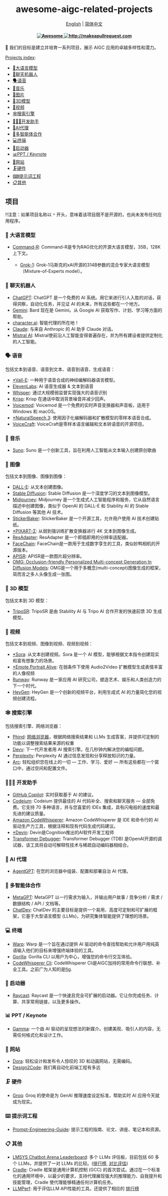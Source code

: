 <div align="center">
  <h1 align="center">awesome-aigc-related-projects</h1>
  <p>
      <a href="https://github.com/InfiniteAICreations/awesome-aigc-related-projects">English</a> | <a href="https://github.com/InfiniteAICreations/awesome-aigc-related-projects/blob/main/README.zh_CN.md">简体中文</a>
  </p>

  <h4 align="center">
    <a href="https://awesome.re">
      <img src="https://awesome.re/badge.svg" alt="Awesome" />
    </a>
    <a href="http://makeapullrequest.com">
      <img src="https://img.shields.io/badge/PRs-welcome-brightgreen.svg?style=flat-square" alt="http://makeapullrequest.com" />
    </a>
  </h4>
</div>

🤖 我们的目标是建立并培育一系列项目，展示 AIGC 应用的卓越多样性和潜力。

[Projects index](https://github.com/InfiniteAICreations/awesome-aigc-related-projects#projects):
- [🦄大语言模型](https://github.com/InfiniteAICreations/awesome-aigc-related-projects/blob/main/README.zh_CN.md#-%E5%A4%A7%E8%AF%AD%E8%A8%80%E6%A8%A1%E5%9E%8B)
- [💬聊天机器人](https://github.com/InfiniteAICreations/awesome-aigc-related-projects/blob/main/README.zh_CN.md#-%E8%81%8A%E5%A4%A9%E6%9C%BA%E5%99%A8%E4%BA%BA)
- [🗣️语音](https://github.com/InfiniteAICreations/awesome-aigc-related-projects/blob/main/README.zh_CN.md#%EF%B8%8F-%E8%AF%AD%E9%9F%B3)
- [🎵音乐](https://github.com/InfiniteAICreations/awesome-aigc-related-projects/blob/main/README.zh_CN.md#-%E9%9F%B3%E4%B9%90)
- [🌄图片](https://github.com/InfiniteAICreations/awesome-aigc-related-projects/blob/main/README.zh_CN.md#-%E5%9B%BE%E5%83%8F)
- [🧸3D模型](https://github.com/InfiniteAICreations/awesome-aigc-related-projects/blob/main/README.zh_CN.md#-3d-%E6%A8%A1%E5%9E%8B)
- [🎥视频](https://github.com/InfiniteAICreations/awesome-aigc-related-projects/blob/main/README.zh_CN.md#-%E8%A7%86%E9%A2%91)
- [🕸️搜索引擎](https://github.com/InfiniteAICreations/awesome-aigc-related-projects/blob/main/README.zh_CN.md#%EF%B8%8F-%E6%90%9C%E7%B4%A2%E5%BC%95%E6%93%8E)
- [👩🏽‍💻开发助手](https://github.com/InfiniteAICreations/awesome-aigc-related-projects/blob/main/README.zh_CN.md#-%E5%BC%80%E5%8F%91%E5%8A%A9%E6%89%8B)
- [🧠AI代理](https://github.com/InfiniteAICreations/awesome-aigc-related-projects/blob/main/README.zh_CN.md#-ai-%E4%BB%A3%E7%90%86)
- [🤼多智能体合作](https://github.com/InfiniteAICreations/awesome-aigc-related-projects/blob/main/README.zh_CN.md#-%E5%A4%9A%E4%BB%A3%E7%90%86%E5%90%88%E4%BD%9C)
- [💻终端](https://github.com/InfiniteAICreations/awesome-aigc-related-projects/blob/main/README.zh_CN.md#-%E7%BB%88%E7%AB%AF)
- [🚀启动器](https://github.com/InfiniteAICreations/awesome-aigc-related-projects/blob/main/README.zh_CN.md#-%E5%90%AF%E5%8A%A8%E5%99%A8)
- [📊PPT / Keynote](https://github.com/InfiniteAICreations/awesome-aigc-related-projects/blob/main/README.zh_CN.md#-ppt--keynote)
- [📰网站](https://github.com/InfiniteAICreations/awesome-aigc-related-projects/blob/main/README.zh_CN.md#-%E7%BD%91%E7%AB%99)
- [🗜硬件](https://github.com/InfiniteAICreations/awesome-aigc-related-projects/blob/main/README.zh_CN.md#%EF%B8%8F-%E7%A1%AC%E4%BB%B6)
- [⌨提示词工程](https://github.com/InfiniteAICreations/awesome-aigc-related-projects/blob/main/README.zh_CN.md#%EF%B8%8F-prompt-engineering)
- [📋其他](https://github.com/InfiniteAICreations/awesome-aigc-related-projects/blob/main/README.zh_CN.md#-%E5%85%B6%E4%BB%96)


## 项目
‼️注意：如果项目名称以 `*` 开头，意味着该项目既不是开源的，也尚未发布任何应用程序。

### 🦄 大语言模型
- [Command-R](https://txt.cohere.com/command-r/): Command-R是专为RAG优化的开源大语言模型，35B，128K上下文。
- - [Grok-1](https://x.ai/blog/grok-os): Grok-1马斯克的xAI开源的314B参数的混合专家大语言模型（Mixture-of-Experts model）。

### 💬 聊天机器人
- [ChatGPT](https://chat.openai.com/): ChatGPT 是一个免费的 AI 系统。用它来进行引人入胜的对话，获得洞察，自动化任务，并见证 AI 的未来，所有这些都在一个地方。
- [Gemini](https://gemini.google.com/): Bard 现在是 Gemini。从 Google AI 获取写作、计划、学习等方面的帮助。
- [character.ai](https://beta.character.ai/): 智能代理的所在地！
- [Claude](https://claude.ai/): 与来自 Anthropic 的 AI 助手 Claude 对话。
- [Mistral AI](https://chat.mistral.ai/): Mistral使前沿人工智能变得普遍存在，并为所有建设者提供定制化的人工智能。


### 🗣️ 语音
包括文本到语音、语音到文本、语音到语音、生成语音：

- [*Vall-E](https://www.microsoft.com/en-us/research/project/vall-e-x/): 一种用于语音合成的神经编解码器语言模型。
- [ElevenLabs](https://elevenlabs.io/): AI 语音生成器 & 文本到语音
- [Whisper](https://github.com/openai/whisper): 通过大规模弱监督实现强大的语音识别
- [Krisp](https://krisp.ai/): Krisp 在通话中取消背景噪音并减少回声。
- [Voicemod](https://www.voicemod.net/): Voicemod 是一个免费的实时声音变换器和声音板，适用于 Windows 和 macOS。
- [*NaturalSpeech 3](https://speechresearch.github.io/naturalspeech3/): 使用因子化编解码器和扩散模型的零样本语音合成。
- [VoiceCraft](https://github.com/jasonppy/VoiceCraft): VoiceCraft是零样本语言编辑和文本转语音的开源项目。

### 🎵 音乐
- [Suno](https://www.suno.ai/): Suno 是一个创新工具，旨在利用人工智能从文本输入创建原创歌曲

### 🌄 图像
包括文本到图像、图像到图像：

- [DALL-E](https://openai.com/dall-e-3): 从文本创建图像。
- [Stable Diffusion](https://stability-ai.com/): Stable Diffusion 是一个深度学习的文本到图像模型。
- [Midjourney](https://www.midjourney.com/): Midjourney 是一个生成式人工智能程序和服务，它从自然语言描述中创建图像，类似于 OpenAI 的 DALL-E 和 Stability AI 的 Stable Diffusion 等其他 AI 技术。
- [StickerBaker](https://stickerbaker.com/): StickerBaker 是一个开源工具，允许用户使用 AI 技术创建贴纸。
- [*PIXART-Σ](https://pixart-alpha.github.io/PixArt-sigma-project/): 从弱到强训练扩散变换器进行 4K 文本到图像生成。
- [ResAdapter](https://github.com/bytedance/res-adapter): ResAdapter 是一个即插即用的分辨率适配器。
- [FaceChain](https://github.com/modelscope/facechain): FaceChain是一款用于生成数字孪生的工具，类似妙鸭相机的开源版本。
- [APISR](https://github.com/Kiteretsu77/APISR): APISR是一款图片超分辨率。
- [OMG: Occlusion-friendly Personalized Multi-concept Generation In Diffusion Models](https://kongzhecn.github.io/omg-project/): OMG是一个用于多概念(multi-concept)图像生成的框架，简而言之多人头像生成一张图。

### 🧸 3D 模型
包括文本到 3D 模型：

- [TripoSR](https://github.com/VAST-AI-Research/TripoSR): TripoSR 是由 Stability AI 与 Tripo AI 合作开发的快速前馈 3D 生成模型。

### 🎥 视频
包括文本到视频、图像到视频、视频到视频：
- [*Sora](https://openai.com/sora): 从文本创建视频。Sora 是一个 AI 模型，能够根据文本指令创建现实和富有想象力的场景。
- [*Emote Portrait Alive](https://humanaigc.github.io/emote-portrait-alive/): 在弱条件下使用 Audio2Video 扩散模型生成表情丰富的人像视频
- [Runway](https://runwayml.com/): Runway 是一家应用 AI 研究公司，塑造艺术、娱乐和人类创造力的下一个时代。
- [HeyGen](https://www.heygen.com/): HeyGen 是一个创新的视频平台，利用生成式 AI 的力量简化您的视频创建流程。

### 🕸️ 搜索引擎
包括搜索引擎、网络浏览器：
- [Phind](https://www.phind.com/): [网络浏览器](https://www.phind.com/)，根据网络搜索结果和 LLMs 生成答案，并提供可定制的功能以调整搜索结果来源的权重
- [Devv](https://devv.ai/): 下一代开发者用 AI 搜索引擎。在几秒钟内解决您的编程问题。
- [Perplexity](https://www.perplexity.ai/): Perplexity AI 通过信息发现和分享释放知识的力量。
- [Arc](https://arc.net/): 轻松组织您在线上的一切 — 工作、学习、爱好 — 所有这些都在一个窗口中，通过空间和配置文件。

### 👩🏽‍💻 开发助手
- [GitHub Copilot](https://github.com/features/copilot): 实时获取基于 AI 的建议。
- [Codeium](https://codeium.com): Codeium 提供最佳的 AI 代码补全、搜索和聊天服务 — 全部免费。它支持 70 多种语言，并与您喜爱的 IDEs 集成，具有闪电般的速度和最先进的建议质量。
- [Amazon CodeWhisperer](https://aws.amazon.com/codewhisperer/): Amazon CodeWhisperer 是 IDE 和命令行的 AI 驱动生产力工具，根据注释和现有代码生成代码建议。
- [*Devin](https://www.cognition-labs.com/blog): Devin是Cognition推出的AI软件开发工程师
- [Transformer Debugger](https://github.com/openai/transformer-debugger): Transformer Debugger (TDB) 是OpenAI开源的调试器，该工具将自动可解释性技术与稀疏自动编码器相结合。

### 🧠 AI 代理
- [AgentGPT](https://agentgpt.reworkd.ai/): 在您的浏览器中组装、配置和部署自治 AI 代理。

### 🤼 多智能体合作
- [MetaGPT](https://github.com/geekan/MetaGPT): MetaGPT 以一行需求为输入，并输出用户故事 / 竞争分析 / 需求 / 数据结构 / API / 文档等。
- [ChatDev](https://chatdev.ai/): ChatDev 的主要目标是提供一个易用、高度可定制和可扩展的框架，它基于大型语言模型 (LLMs)，为研究集体智能提供了理想的场景。

### 💻 终端
- [Warp](https://www.warp.dev/): Warp 是一个旨在通过提供 AI 驱动的命令查找帮助和允许用户用纯英语输入他们的目标来增强终端体验的工具。
- [Gorilla](https://github.com/gorilla-llm/gorilla-cli): Gorilla CLI 以用户为中心，增强您的命令行交互体验。
- [CodeWhisperer Cli](https://aws.amazon.com/cn/blogs/devops/introducing-amazon-codewhisperer-for-command-line/): CodeWhisperer Cli是AIGC加持的常用命令行联想、补全工具。之前广为人知的是[fig](https://fig.io/).

### 🚀 启动器
- [Raycast](https://www.raycast.com/): Raycast 是一个快速且完全可扩展的启动器。它让你完成任务、计算、共享常用链接，以及更多操作。

### 📊 PPT / Keynote
- [Gamma](https://gamma.app/): 一个由 AI 驱动的呈现想法的新媒介。创建美观、吸引人的内容，无需任何格式化和设计工作。

### 📰 网站
- [Dora](https://www.dora.run/): 轻松设计和发布令人惊叹的 3D 和动画网站，无需编码。
- [Design2Code](https://salt-nlp.github.io/Design2Code/): 我们离自动化前端工程有多远

### 🗜️ 硬件
- [Groq](https://wow.groq.com/): Groq 的使命是为 GenAI 推理速度设定标准，帮助实时 AI 应用今天就成为现实。

### ⌨️ 提示词工程
- [Prompt-Engineering-Guide](https://github.com/dair-ai/Prompt-Engineering-Guide): 提示工程的指南、论文、讲座、笔记本和资源。

### 📋 其他
- [LMSYS Chatbot Arena Leaderboard](https://lmsys.org/blog/2023-05-03-arena/): 多个 LLMs 评估板，目前包括 60 多个 LLMs，并提供了一对 LLMs 的比较。([排行榜](https://huggingface.co/spaces/lmsys/chatbot-arena-leaderboard), [对比评估](https://chat.lmsys.org/))
- [Cradle](https://github.com/BAAI-Agents/Cradle): Cradle 框架是通用计算机控制 (GCC) 的首次尝试。通过在一个标准化的通用环境中，以最少的要求，支持代理展现强大的推理能力、自我提升和技能管理，Cradle 使代理能够精通任何计算机任务。
- [LLMPerf](https://github.com/ray-project/llmperf): 用于评估LLM API性能的工具。还提供了相应的 [排行榜](https://github.com/ray-project/llmperf-leaderboard)
